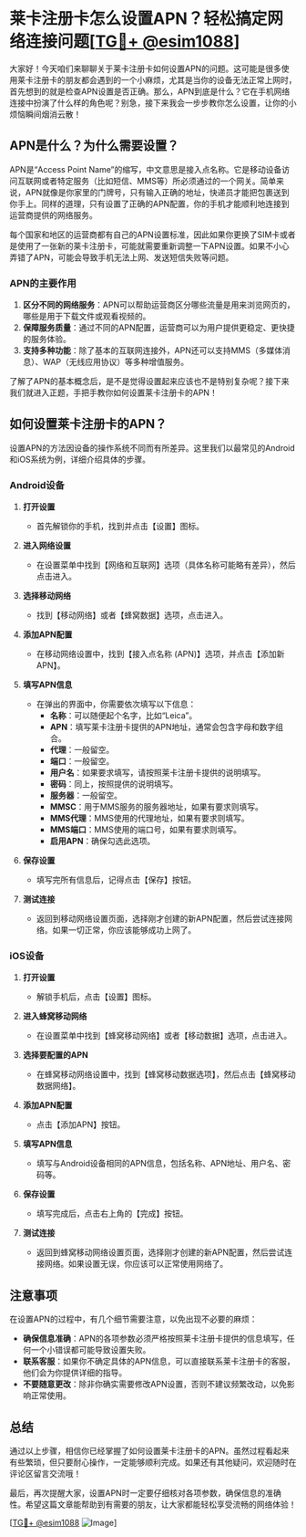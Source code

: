 # 莱卡注册卡怎么设置APN？轻松搞定网络连接问题[[TG💪+ @esim1088](https://t.me/s/esim1088)]

大家好！今天咱们来聊聊关于莱卡注册卡如何设置APN的问题。这可能是很多使用莱卡注册卡的朋友都会遇到的一个小麻烦，尤其是当你的设备无法正常上网时，首先想到的就是检查APN设置是否正确。那么，APN到底是什么？它在手机网络连接中扮演了什么样的角色呢？别急，接下来我会一步步教你怎么设置，让你的小烦恼瞬间烟消云散！

## APN是什么？为什么需要设置？

APN是“Access Point Name”的缩写，中文意思是接入点名称。它是移动设备访问互联网或者特定服务（比如短信、MMS等）所必须通过的一个网关。简单来说，APN就像是你家里的门牌号，只有输入正确的地址，快递员才能把包裹送到你手上。同样的道理，只有设置了正确的APN配置，你的手机才能顺利地连接到运营商提供的网络服务。

每个国家和地区的运营商都有自己的APN设置标准，因此如果你更换了SIM卡或者是使用了一张新的莱卡注册卡，可能就需要重新调整一下APN设置。如果不小心弄错了APN，可能会导致手机无法上网、发送短信失败等问题。

### APN的主要作用

1. **区分不同的网络服务**：APN可以帮助运营商区分哪些流量是用来浏览网页的，哪些是用于下载文件或观看视频的。
2. **保障服务质量**：通过不同的APN配置，运营商可以为用户提供更稳定、更快捷的服务体验。
3. **支持多种功能**：除了基本的互联网连接外，APN还可以支持MMS（多媒体消息）、WAP（无线应用协议）等多种增值服务。

了解了APN的基本概念后，是不是觉得设置起来应该也不是特别复杂呢？接下来我们就进入正题，手把手教你如何设置莱卡注册卡的APN！

## 如何设置莱卡注册卡的APN？

设置APN的方法因设备的操作系统不同而有所差异。这里我们以最常见的Android和iOS系统为例，详细介绍具体的步骤。

### Android设备

1. **打开设置**
   - 首先解锁你的手机，找到并点击【设置】图标。

2. **进入网络设置**
   - 在设置菜单中找到【网络和互联网】选项（具体名称可能略有差异），然后点击进入。

3. **选择移动网络**
   - 找到【移动网络】或者【蜂窝数据】选项，点击进入。

4. **添加APN配置**
   - 在移动网络设置中，找到【接入点名称 (APN)】选项，并点击【添加新APN】。

5. **填写APN信息**
   - 在弹出的界面中，你需要依次填写以下信息：
     - **名称**：可以随便起个名字，比如“Leica”。
     - **APN**：填写莱卡注册卡提供的APN地址，通常会包含字母和数字组合。
     - **代理**：一般留空。
     - **端口**：一般留空。
     - **用户名**：如果要求填写，请按照莱卡注册卡提供的说明填写。
     - **密码**：同上，按照提供的说明填写。
     - **服务器**：一般留空。
     - **MMSC**：用于MMS服务的服务器地址，如果有要求则填写。
     - **MMS代理**：MMS使用的代理地址，如果有要求则填写。
     - **MMS端口**：MMS使用的端口号，如果有要求则填写。
     - **启用APN**：确保勾选此选项。

6. **保存设置**
   - 填写完所有信息后，记得点击【保存】按钮。

7. **测试连接**
   - 返回到移动网络设置页面，选择刚才创建的新APN配置，然后尝试连接网络。如果一切正常，你应该能够成功上网了。

### iOS设备

1. **打开设置**
   - 解锁手机后，点击【设置】图标。

2. **进入蜂窝移动网络**
   - 在设置菜单中找到【蜂窝移动网络】或者【移动数据】选项，点击进入。

3. **选择要配置的APN**
   - 在蜂窝移动网络设置中，找到【蜂窝移动数据选项】，然后点击【蜂窝移动数据网络】。

4. **添加APN配置**
   - 点击【添加APN】按钮。

5. **填写APN信息**
   - 填写与Android设备相同的APN信息，包括名称、APN地址、用户名、密码等。

6. **保存设置**
   - 填写完成后，点击右上角的【完成】按钮。

7. **测试连接**
   - 返回到蜂窝移动网络设置页面，选择刚才创建的新APN配置，然后尝试连接网络。如果设置无误，你应该可以正常使用网络了。

## 注意事项

在设置APN的过程中，有几个细节需要注意，以免出现不必要的麻烦：

- **确保信息准确**：APN的各项参数必须严格按照莱卡注册卡提供的信息填写，任何一个小错误都可能导致设置失败。
- **联系客服**：如果你不确定具体的APN信息，可以直接联系莱卡注册卡的客服，他们会为你提供详细的指导。
- **不要随意更改**：除非你确实需要修改APN设置，否则不建议频繁改动，以免影响正常使用。

## 总结

通过以上步骤，相信你已经掌握了如何设置莱卡注册卡的APN。虽然过程看起来有些繁琐，但只要耐心操作，一定能够顺利完成。如果还有其他疑问，欢迎随时在评论区留言交流哦！

最后，再次提醒大家，设置APN时一定要仔细核对各项参数，确保信息的准确性。希望这篇文章能帮助到有需要的朋友，让大家都能轻松享受流畅的网络体验！

[[TG💪+ @esim1088](https://t.me/s/esim1088) ![Image](https://i.postimg.cc/4NQfJmqS/Snipaste-2025-05-13-00-14-12.png)]